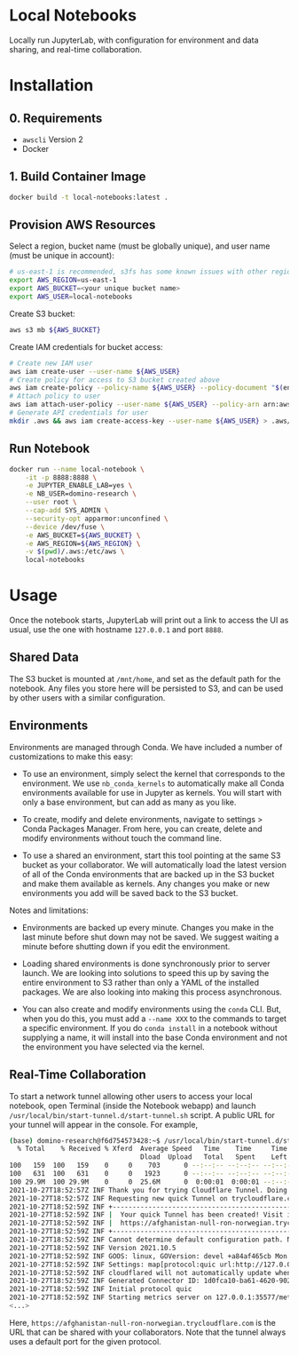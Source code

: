 # Local Notebooks

Locally run JupyterLab, with configuration for environment and data sharing,
and real-time collaboration.

# Installation

## 0. Requirements

* `awscli` Version 2
* Docker

## 1. Build Container Image

```bash
docker build -t local-notebooks:latest .
```

## Provision AWS Resources

Select a region, bucket name (must be globally unique), and user name (must be unique in account):

```bash
# us-east-1 is recommended, s3fs has some known issues with other regions
export AWS_REGION=us-east-1
export AWS_BUCKET=<your unique bucket name>
export AWS_USER=local-notebooks
```

Create S3 bucket:

```bash
aws s3 mb ${AWS_BUCKET}
```

Create IAM credentials for bucket access:

```bash
# Create new IAM user
aws iam create-user --user-name ${AWS_USER}
# Create policy for access to S3 bucket created above
aws iam create-policy --policy-name ${AWS_USER} --policy-document "$(envsubst < config/policy.json)"
# Attach policy to user
aws iam attach-user-policy --user-name ${AWS_USER} --policy-arn arn:aws:iam::$(aws sts get-caller-identity --query Account --output text):policy/${AWS_USER}
# Generate API credentials for user
mkdir .aws && aws iam create-access-key --user-name ${AWS_USER} > .aws/credentials
```

## Run Notebook

```bash
docker run --name local-notebook \
    -it -p 8888:8888 \
    -e JUPYTER_ENABLE_LAB=yes \
    -e NB_USER=domino-research \
    --user root \
    --cap-add SYS_ADMIN \
    --security-opt apparmor:unconfined \
    --device /dev/fuse \
    -e AWS_BUCKET=${AWS_BUCKET} \
    -e AWS_REGION=${AWS_REGION} \
    -v $(pwd)/.aws:/etc/aws \
    local-notebooks
```

# Usage

Once the notebook starts, JupyterLab will print out a link to access the UI as usual, use the one with hostname `127.0.0.1` and port `8888`. 

## Shared Data

The S3 bucket is mounted at `/mnt/home`, and set as the default path for the notebook. Any files you store here will be persisted to S3, and can be used by other users with a similar configuration. 

## Environments

Environments are managed through Conda. We have included a number of customizations to make this easy:

- To use an environment, simply select the kernel that corresponds to the environment. We use `nb_conda_kernels` to automatically make all Conda environments available for use in Jupyter as kernels. You will start with only a base environment, but can add as many as you like.

- To create, modify and delete environments, navigate to settings > Conda Packages Manager. From here, you can create, delete and modify environments without touch the command line.

- To use a shared an environment, start this tool pointing at the same S3 bucket as your collaborator. We will automatically load the latest version of all of the Conda environments that are backed up in the S3 bucket and make them available as kernels. Any changes you make or new environments you add will be saved back to the S3 bucket.

Notes and limitations:

- Environments are backed up every minute. Changes you make in the last minute before shut down may not be saved. We suggest waiting a minute before shutting down if you edit the environment.

- Loading shared environments is done synchronously prior to server launch. We are looking into solutions to speed this up by saving the entire environment to S3 rather than only a YAML of the installed packages. We are also looking into making this process asynchronous.

- You can also create and modify environments using the `conda` CLI. But, when you do this, you must add a `--name XXX` to the commands to target a specific environment. If you do `conda install` in a notebook without supplying a name, it will install into the base Conda environment and not the environment you have selected via the kernel.

## Real-Time Collaboration

To start a network tunnel allowing other users to access your local notebook,
open Terminal (inside the Notebook webapp) and launch 
`/usr/local/bin/start-tunnel.d/start-tunnel.sh` script. 
A public URL for your tunnel will appear in the console. For example,

```bash
(base) domino-research@f6d754573428:~$ /usr/local/bin/start-tunnel.d/start-tunnel.sh 
  % Total    % Received % Xferd  Average Speed   Time    Time     Time  Current
                                 Dload  Upload   Total   Spent    Left  Speed
100   159  100   159    0     0    703      0 --:--:-- --:--:-- --:--:--   703
100   631  100   631    0     0   1923      0 --:--:-- --:--:-- --:--:--  1923
100 29.9M  100 29.9M    0     0  25.6M      0  0:00:01  0:00:01 --:--:-- 57.8M
2021-10-27T18:52:57Z INF Thank you for trying Cloudflare Tunnel. Doing so, without a Cloudflare account, is a quick way to experiment and try it out. However, be aware that these account-less Tunnels have no uptime guarantee. If you intend to use Tunnels in production you should use a pre-created named tunnel by following: https://developers.cloudflare.com/cloudflare-one/connections/connect-apps
2021-10-27T18:52:57Z INF Requesting new quick Tunnel on trycloudflare.com...
2021-10-27T18:52:59Z INF +--------------------------------------------------------------------------------------------+
2021-10-27T18:52:59Z INF |  Your quick Tunnel has been created! Visit it at (it may take some time to be reachable):  |
2021-10-27T18:52:59Z INF |  https://afghanistan-null-ron-norwegian.trycloudflare.com                                  |
2021-10-27T18:52:59Z INF +--------------------------------------------------------------------------------------------+
2021-10-27T18:52:59Z INF Cannot determine default configuration path. No file [config.yml config.yaml] in [~/.cloudflared ~/.cloudflare-warp ~/cloudflare-warp /etc/cloudflared /usr/local/etc/cloudflared]
2021-10-27T18:52:59Z INF Version 2021.10.5
2021-10-27T18:52:59Z INF GOOS: linux, GOVersion: devel +a84af465cb Mon Aug 9 10:31:00 2021 -0700, GoArch: amd64
2021-10-27T18:52:59Z INF Settings: map[protocol:quic url:http://127.0.0.1:8888]
2021-10-27T18:52:59Z INF cloudflared will not automatically update when run from the shell. To enable auto-updates, run cloudflared as a service: https://developers.cloudflare.com/cloudflare-one/connections/connect-apps/run-tunnel/run-as-service
2021-10-27T18:52:59Z INF Generated Connector ID: 1d0fca10-ba61-4620-902a-60ada75c622a
2021-10-27T18:52:59Z INF Initial protocol quic
2021-10-27T18:52:59Z INF Starting metrics server on 127.0.0.1:35577/metrics
<...>
```

Here, `https://afghanistan-null-ron-norwegian.trycloudflare.com` is the URL
that can be shared with your collaborators. Note that the tunnel always uses 
a default port for the given protocol.

